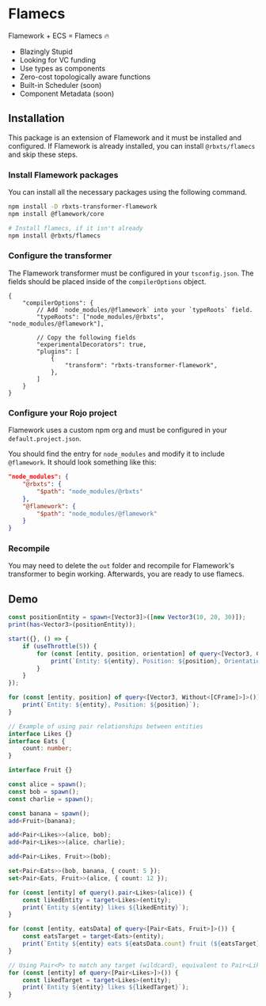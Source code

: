 # Flamecs

Flamework + ECS = Flamecs 🔥

-   Blazingly Stupid
-   Looking for VC funding
-   Use types as components
-   Zero-cost topologically aware functions
-   Built-in Scheduler (soon)
-   Component Metadata (soon)

## Installation

This package is an extension of Flamework and it must be installed and configured. If Flamework is already installed, you can install `@rbxts/flamecs` and skip these steps.

### Install Flamework packages

You can install all the necessary packages using the following command.

```bash
npm install -D rbxts-transformer-flamework
npm install @flamework/core

# Install flamecs, if it isn't already
npm install @rbxts/flamecs
```

### Configure the transformer

The Flamework transformer must be configured in your `tsconfig.json`. The fields should be placed inside of the `compilerOptions` object.

```jsonc
{
	"compilerOptions": {
		// Add `node_modules/@flamework` into your `typeRoots` field.
		"typeRoots": ["node_modules/@rbxts", "node_modules/@flamework"],

		// Copy the following fields
		"experimentalDecorators": true,
		"plugins": [
			{
				"transform": "rbxts-transformer-flamework",
			},
		]
	}
}
```

### Configure your Rojo project

Flamework uses a custom npm org and must be configured in your `default.project.json`.

You should find the entry for `node_modules` and modify it to include `@flamework`. It should look something like this:

```json
"node_modules": {
	"@rbxts": {
		"$path": "node_modules/@rbxts"
	},
	"@flamework": {
		"$path": "node_modules/@flamework"
	}
}
```

### Recompile

You may need to delete the `out` folder and recompile for Flamework's transformer to begin working. Afterwards, you are ready to use flamecs.

## Demo

```ts
const positionEntity = spawn<[Vector3]>([new Vector3(10, 20, 30)]);
print(has<Vector3>(positionEntity));

start({}, () => {
	if (useThrottle(5)) {
		for (const [entity, position, orientation] of query<[Vector3, CFrame]>()) {
			print(`Entity: ${entity}, Position: ${position}, Orientation: ${orientation}`);
		}
	}
});

for (const [entity, position] of query<[Vector3, Without<[CFrame]>]>()) {
	print(`Entity: ${entity}, Position: ${position}`);
}

// Example of using pair relationships between entities
interface Likes {}
interface Eats {
	count: number;
}

interface Fruit {}

const alice = spawn();
const bob = spawn();
const charlie = spawn();

const banana = spawn();
add<Fruit>(banana);

add<Pair<Likes>>(alice, bob);
add<Pair<Likes>>(alice, charlie);

add<Pair<Likes, Fruit>>(bob);

set<Pair<Eats>>(bob, banana, { count: 5 });
set<Pair<Eats, Fruit>>(alice, { count: 12 });

for (const [entity] of query().pair<Likes>(alice)) {
	const likedEntity = target<Likes>(entity);
	print(`Entity ${entity} likes ${likedEntity}`);
}

for (const [entity, eatsData] of query<[Pair<Eats, Fruit>]>()) {
	const eatsTarget = target<Eats>(entity);
	print(`Entity ${entity} eats ${eatsData.count} fruit (${eatsTarget})`);
}

// Using Pair<P> to match any target (wildcard), equivalent to Pair<Likes, Wildcard>
for (const [entity] of query<[Pair<Likes>]>()) {
	const likedTarget = target<Likes>(entity);
	print(`Entity ${entity} likes ${likedTarget}`);
}
```
